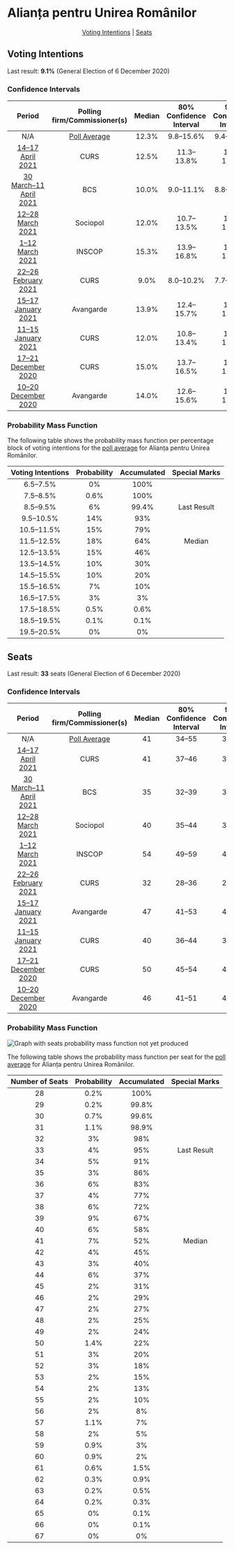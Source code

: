 # Alianța pentru Unirea Românilor

<p align="center"><a href="#voting-intentions">Voting Intentions</a> | <a href="#seats">Seats</a></p>

## Voting Intentions

Last result: **9.1%** (General Election of 6 December 2020)

### Confidence Intervals

| Period     | Polling firm/Commissioner(s) | Median | 80% Confidence Interval | 90% Confidence Interval | 95% Confidence Interval | 99% Confidence Interval |
|:----------:|:----------------:|:-----------:|:-----------------------:|:-----------------------:|:-----------------------:|:-----------------------:|
| N/A | [Poll Average](average.html) | 12.3% | 9.8–15.6% | 9.4–16.2% | 9.0–16.7% | 8.5–17.6% |
| [14–17 April 2021](2021-04-17-CURS.html) | CURS | 12.5% | 11.3–13.8% | 10.9–14.2% | 10.6–14.6% | 10.1–15.2% |
| [30 March–11 April 2021](2021-04-11-BCS.html) | BCS | 10.0% | 9.0–11.1% | 8.8–11.4% | 8.5–11.7% | 8.1–12.2% |
| [12–28 March 2021](2021-03-28-Sociopol.html) | Sociopol | 12.0% | 10.7–13.5% | 10.3–14.0% | 10.0–14.4% | 9.4–15.1% |
| [1–12 March 2021](2021-03-12-INSCOP.html) | INSCOP | 15.3% | 13.9–16.8% | 13.6–17.2% | 13.3–17.5% | 12.7–18.3% |
| [22–26 February 2021](2021-02-26-CURS.html) | CURS | 9.0% | 8.0–10.2% | 7.7–10.5% | 7.4–10.9% | 7.0–11.4% |
| [15–17 January 2021](2021-01-17-Avangarde.html) | Avangarde | 13.9% | 12.4–15.7% | 11.9–16.2% | 11.6–16.7% | 10.9–17.6% |
| [11–15 January 2021](2021-01-15-CURS.html) | CURS | 12.0% | 10.8–13.4% | 10.5–13.7% | 10.2–14.1% | 9.7–14.7% |
| [17–21 December 2020](2020-12-21-CURS.html) | CURS | 15.0% | 13.7–16.5% | 13.3–16.9% | 13.0–17.2% | 12.4–18.0% |
| [10–20 December 2020](2020-12-20-Avangarde.html) | Avangarde | 14.0% | 12.6–15.6% | 12.2–16.0% | 11.9–16.4% | 11.2–17.2% |

### Probability Mass Function

The following table shows the probability mass function per percentage block of voting intentions for the [poll average](average.html) for Alianța pentru Unirea Românilor.

| Voting Intentions | Probability | Accumulated | Special Marks |
|:-----------------:|:-----------:|:-----------:|:-------------:|
| 6.5–7.5% | 0% | 100% |  |
| 7.5–8.5% | 0.6% | 100% |  |
| 8.5–9.5% | 6% | 99.4% | Last Result |
| 9.5–10.5% | 14% | 93% |  |
| 10.5–11.5% | 15% | 79% |  |
| 11.5–12.5% | 18% | 64% | Median |
| 12.5–13.5% | 15% | 46% |  |
| 13.5–14.5% | 10% | 30% |  |
| 14.5–15.5% | 10% | 20% |  |
| 15.5–16.5% | 7% | 10% |  |
| 16.5–17.5% | 3% | 3% |  |
| 17.5–18.5% | 0.5% | 0.6% |  |
| 18.5–19.5% | 0.1% | 0.1% |  |
| 19.5–20.5% | 0% | 0% |  |


## Seats

Last result: **33** seats (General Election of 6 December 2020)

### Confidence Intervals

| Period     | Polling firm/Commissioner(s) | Median | 80% Confidence Interval | 90% Confidence Interval | 95% Confidence Interval | 99% Confidence Interval |
|:----------:|:----------------:|:------:|:-----------------------:|:-----------------------:|:-----------------------:|:-----------------------:|
| N/A | [Poll Average](average.html) | 41 | 34–55 | 33–58 | 32–59 | 30–63 |
| [14–17 April 2021](2021-04-17-CURS.html) | CURS | 41 | 37–46 | 36–47 | 35–49 | 33–51 |
| [30 March–11 April 2021](2021-04-11-BCS.html) | BCS | 35 | 32–39 | 31–40 | 30–42 | 28–43 |
| [12–28 March 2021](2021-03-28-Sociopol.html) | Sociopol | 40 | 35–44 | 33–46 | 33–47 | 31–50 |
| [1–12 March 2021](2021-03-12-INSCOP.html) | INSCOP | 54 | 49–59 | 47–61 | 46–62 | 44–64 |
| [22–26 February 2021](2021-02-26-CURS.html) | CURS | 32 | 28–36 | 27–37 | 26–38 | 24–40 |
| [15–17 January 2021](2021-01-17-Avangarde.html) | Avangarde | 47 | 41–53 | 40–54 | 39–56 | 36–59 |
| [11–15 January 2021](2021-01-15-CURS.html) | CURS | 40 | 36–44 | 35–46 | 34–47 | 32–49 |
| [17–21 December 2020](2020-12-21-CURS.html) | CURS | 50 | 45–54 | 44–56 | 43–57 | 41–59 |
| [10–20 December 2020](2020-12-20-Avangarde.html) | Avangarde | 46 | 41–51 | 40–52 | 39–54 | 37–56 |

### Probability Mass Function

![Graph with seats probability mass function not yet produced](average-seats-pmf-alianțapentruunirearomânilor.png "Seats Probability Mass Function")

The following table shows the probability mass function per seat for the [poll average](average.html) for Alianța pentru Unirea Românilor.

| Number of Seats | Probability | Accumulated | Special Marks |
|:---------------:|:-----------:|:-----------:|:-------------:|
| 28 | 0.2% | 100% |  |
| 29 | 0.2% | 99.8% |  |
| 30 | 0.7% | 99.6% |  |
| 31 | 1.1% | 98.9% |  |
| 32 | 3% | 98% |  |
| 33 | 4% | 95% | Last Result |
| 34 | 5% | 91% |  |
| 35 | 3% | 86% |  |
| 36 | 6% | 83% |  |
| 37 | 4% | 77% |  |
| 38 | 6% | 72% |  |
| 39 | 9% | 67% |  |
| 40 | 6% | 58% |  |
| 41 | 7% | 52% | Median |
| 42 | 4% | 45% |  |
| 43 | 3% | 40% |  |
| 44 | 6% | 37% |  |
| 45 | 2% | 31% |  |
| 46 | 2% | 29% |  |
| 47 | 2% | 27% |  |
| 48 | 2% | 25% |  |
| 49 | 2% | 24% |  |
| 50 | 1.4% | 22% |  |
| 51 | 3% | 20% |  |
| 52 | 3% | 18% |  |
| 53 | 2% | 15% |  |
| 54 | 2% | 13% |  |
| 55 | 2% | 10% |  |
| 56 | 2% | 8% |  |
| 57 | 1.1% | 7% |  |
| 58 | 2% | 5% |  |
| 59 | 0.9% | 3% |  |
| 60 | 0.9% | 2% |  |
| 61 | 0.6% | 1.5% |  |
| 62 | 0.3% | 0.9% |  |
| 63 | 0.2% | 0.5% |  |
| 64 | 0.2% | 0.3% |  |
| 65 | 0% | 0.1% |  |
| 66 | 0% | 0.1% |  |
| 67 | 0% | 0% |  |


